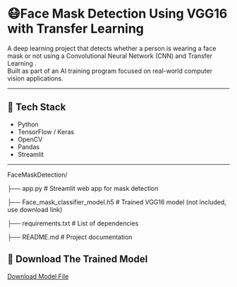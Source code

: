 # 😷Face Mask Detection Using VGG16 with Transfer Learning 

A deep learning project that detects whether a person is wearing a face mask or not using a Convolutional Neural Network (CNN) and Transfer Learning .  
Built as part of an AI training program focused on real-world computer vision applications.

---

## 🔧 Tech Stack

- Python  
- TensorFlow / Keras  
- OpenCV  
- Pandas  
- Streamlit  

---
FaceMaskDetection/

├── app.py                          # Streamlit web app for mask detection

├── Face_mask_classifier_model.h5  # Trained VGG16 model (not included, use download link)

├── requirements.txt               # List of dependencies

├── README.md                      # Project documentation


## 🔗 Download The Trained Model
[Download Model File](https://drive.google.com/file/d/1Kec7m1qPjZsCJbXPC_XqZhN4-aNNies2/view)

